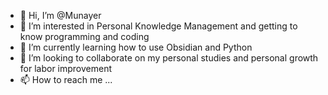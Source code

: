 - 👋 Hi, I’m @Munayer
- 👀 I’m interested in Personal Knowledge Management and getting to know programming and coding
- 🌱 I’m currently learning how to use Obsidian and Python
- 💞️ I’m looking to collaborate on my personal studies and personal growth for labor improvement
- 📫 How to reach me ...

<!---
Munayer/Munayer is a ✨ special ✨ repository because its `README.md` (this file) appears on your GitHub profile.
You can click the Preview link to take a look at your changes.
--->
